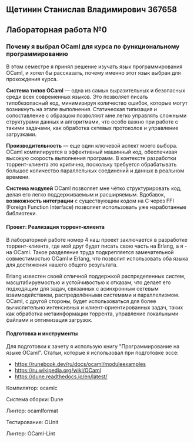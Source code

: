 ## Щетинин Станислав Владимирович 367658

## Лабораторная работа №0

### Почему я выбрал OCaml для курса по функциональному программированию

В этом семестре я принял решение изучать язык программирования OCaml, и хотел бы рассказать, почему именно этот язык выбран для прохождения курса.

**Система типов OCaml** — одна из самых выразительных и безопасных среди всех современных языков. Это позволяет писать типобезопасный код, минимизируя количество ошибок, которые могут возникнуть на этапе выполнения. Статическая типизация и сопоставление с образцом позволяют мне легко управлять сложными структурами данных и алгоритмами, что особо важно при работе с такими задачами, как обработка сетевых протоколов и управление загрузками.

**Производительность** — еще один ключевой аспект моего выбора. OCaml компилируется в эффективный машинный код, обеспечивая высокую скорость выполнения программ. В контексте разработки торрент-клиента это критично, поскольку требуется обрабатывать большое количество параллельных соединений и данных в реальном времени.

**Система модулей** OCaml позволяет мне чётко структурировать код, делая его легко поддерживаемым и расширяемым. Вдобавок, **возможность интеграции** с существующим кодом на C через FFI (Foreign Function Interface) позволяет использовать уже наработанные библиотеки.

#### Проект: Реализация торрент-клиента

В лабораторной работе номер 4 наш проект заключается в разработке торрент-клиента, где мой друг будет писать свою часть на Erlang, а я - на OCaml. Такое разделение труда подкрепляется замечательной совместимостью OCaml и Erlang, что позволит использовать оба языка для достижения нашего общего результата.

Erlang известен своей отличной поддержкой распределенных систем, масштабируемостью и устойчивостью к отказам, что делает его подходящим для задач, связанных с асинхронным сетевым взаимодействием, распределёнными системами и параллелизмом. OCaml, с другой стороны, будет использоваться для более вычислительно интенсивных и клиент-ориентированных задач, таких как обработка метаинформации торрента, управление локальными файлами и оптимизация загрузок.

#### Подготовка и инструменты

Для подготовки к зачету я использую книгу "Программирование на языке OCaml".
Статьи, которые я использовал при подготовке эссе:
- https://runebook.dev/ru/docs/ocaml/moduleexamples
- https://ru.wikipedia.org/wiki/OCaml
- https://dune.readthedocs.io/en/latest/

Компилятор: ocamlc

Система сборки: Dune

Линтер: ocamlformat

Тестирование: OUnit

Линтер: OCaml-Lint